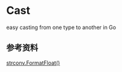 # Cast

easy casting from one type to another in Go 

## 参考资料

[strconv.FormatFloat()](https://www.educative.io/answers/how-to-use-the-strconvformatfloat-function-in-golang)